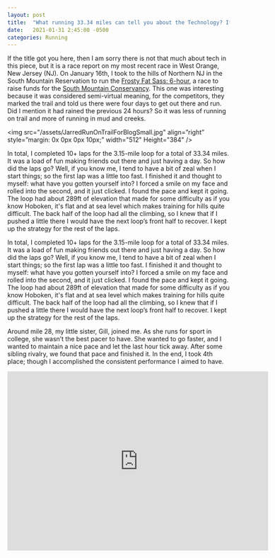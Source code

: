 ```yaml
---
layout: post
title:  "What running 33.34 miles can tell you about the Technology? If someone knows, could they tell me?"
date:   2021-01-31 2:45:00 -0500
categories: Running
---
```


If the title got you here, then I am sorry there is not that much about tech in this piece, but it is a race report on my most recent race in West Orange, New Jersey (NJ). On January 16th, I took to the hills of Northern NJ in the South Mountain Reservation to run the [Frosty Fat Sass: 6-hour](https://ultrasignup.com/register.aspx?did=80681), a race to raise funds for the [South Mountain Conservancy](https://www.somocon.org/). This one was interesting because it was considered semi-virtual meaning, for the competitors, they marked the trail and told us there were four days to get out there and run. Did I mention it had rained the previous 24 hours? So it was less of running on trail and more of running in mud and creeks.

<!--<img style="float: center;" src="/assets/JarredRunOnTrailForBlogSmall.jpg" width="512" Height="384"/>-->

<img src="/assets/JarredRunOnTrailForBlogSmall.jpg" align=”right” style=”margin: 0x 0px 0px 10px;” width="512" Height="384" /><p>In total, I completed 10+ laps for the 3.15-mile loop for a total of 33.34 miles. It was a load of fun making friends out there and just having a day. So how did the laps go? Well, if you know me, I tend to have a bit of zeal when I start things; so the first lap was a little too fast. I finished it and thought to myself: what have you gotten yourself into? I forced a smile on my face and rolled into the second, and it just clicked. I found the pace and kept it going. The loop had about 289ft of elevation that made for some difficulty as if you know Hoboken, it's flat and at sea level which makes training for hills quite difficult. The back half of the loop had all the climbing, so I knew that if I pushed a little there I would have the next loop’s front half to recover. I kept up the strategy for the rest of the laps.</p>


In total, I completed 10+ laps for the 3.15-mile loop for a total of 33.34 miles. It was a load of fun making friends out there and just having a day. So how did the laps go? Well, if you know me, I tend to have a bit of zeal when I start things; so the first lap was a little too fast. I finished it and thought to myself: what have you gotten yourself into? I forced a smile on my face and rolled into the second, and it just clicked. I found the pace and kept it going. The loop had about 289ft of elevation that made for some difficulty as if you know Hoboken, it's flat and at sea level which makes training for hills quite difficult. The back half of the loop had all the climbing, so I knew that if I pushed a little there I would have the next loop’s front half to recover. I kept up the strategy for the rest of the laps. 

Around mile 28, my little sister, Gill, joined me. As she runs for sport in college, she wasn’t the best pacer to have. She wanted to go faster, and I wanted to maintain a nice pace and let the last hour tick away. After some sibling rivalry, we found that pace and finished it. In the end, I took 4th place; though I accomplished the consistent performance I aimed to have. 

<iframe height='405' width='590' frameborder='0' allowtransparency='true' scrolling='no' src='https://www.strava.com/activities/4631769378/embed/939c3c57a6b4c37203d5485e8b07123f599d9344'></iframe>


